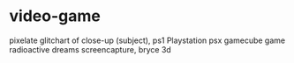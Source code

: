 # video-game
pixelate glitchart of close-up (subject), ps1 Playstation psx gamecube game radioactive dreams screencapture, bryce 3d
